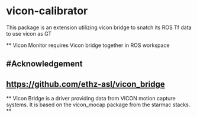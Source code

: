 # vicon-calibrator
This package is an extension utilizing vicon bridge to snatch its ROS Tf data to use vicon as GT

** Vicon Monitor requires Vicon bridge together in ROS workspace



#Acknowledgement
---------------------------
## https://github.com/ethz-asl/vicon_bridge
** Vicon Bridge is a driver providing data from VICON motion capture systems. It is based on the vicon_mocap package from the starmac stacks. **
